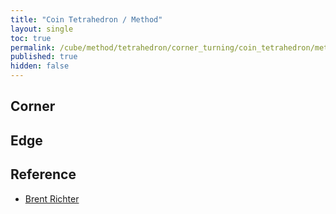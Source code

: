 ```yaml
---
title: "Coin Tetrahedron / Method"
layout: single
toc: true
permalink: /cube/method/tetrahedron/corner_turning/coin_tetrahedron/method
published: true
hidden: false
---
```


<head>
  <base target="_blank">
</head>



## Corner



## Edge



## Reference

- [Brent Richter](https://youtu.be/2WrDNfcfpAg)